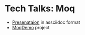 # Tech Talks: Moq
* [Presenataion](./presentation/moq.adoc) in assciidoc format
* [MoqDemo](./src/) project
